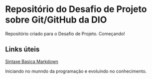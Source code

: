 # Repositório do Desafio de Projeto sobre Git/GitHub da DIO
Repositório criado para o Desafio de Projeto.
Começando!

## Links úteis
[Sintaxe Basica Markdown](https://www.markdownguide.org/basic-syntax/)

Iniciando no munndo da programação e evoluindo no conhecimento.
